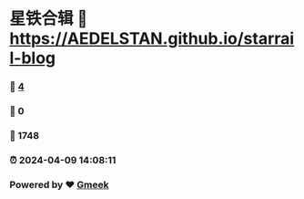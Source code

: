 # 星铁合辑 :link: https://AEDELSTAN.github.io/starrail-blog 
### :page_facing_up: [4](https://AEDELSTAN.github.io/starrail-blog/tag.html) 
### :speech_balloon: 0 
### :hibiscus: 1748 
### :alarm_clock: 2024-04-09 14:08:11 
### Powered by :heart: [Gmeek](https://github.com/Meekdai/Gmeek)
